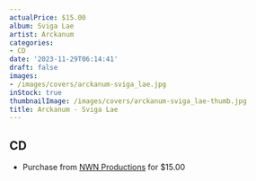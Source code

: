 ```yaml
---
actualPrice: $15.00
album: Sviga Lae
artist: Arckanum
categories:
- CD
date: '2023-11-29T06:14:41'
draft: false
images:
- /images/covers/arckanum-sviga_lae.jpg
inStock: true
thumbnailImage: /images/covers/arckanum-sviga_lae-thumb.jpg
title: Arckanum - Sviga Lae
---
```


## CD
* Purchase from [NWN Productions](http://shop.nwnprod.com/index.php?route=product/product&path=93&product_id=33924&sort=pd.name&order=ASC) for $15.00
